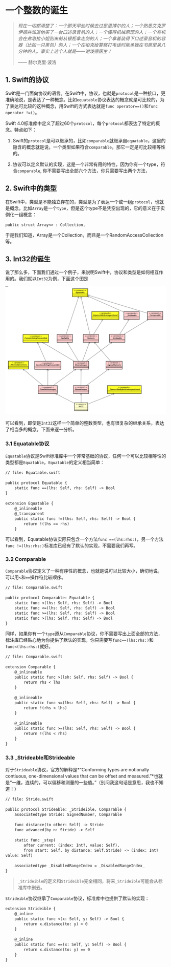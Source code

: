 # 一个整数的诞生

>*现在一切都清楚了：一个那天早些时候去过思里博尔的人；一个熟悉艾克罗伊德并知道他买了一台口述录音机的人；一个懂得机械原理的人；一个有机会在弗洛拉小姐到来前从银柜拿走剑的人；一个拿着装得下口述录音机的容器（比如一只黑包）的人；一个在帕克给警察打电话时能单独在书房里呆几分钟的人。事实上这个人就是——谢泼德医生！*
>
> —— 赫尔克里·波洛 

## 1. Swift的协议

Swift是一门面向协议的语言。在Swift中，协议，也就是`protocol`是一种接口，更准确地说，是表达了一种概念。比如`equatable`协议表达的概念就是可比较的，为了表达可比较的这种概念，用Swift的方式表达就是`func operator==()`和`func operator !=()`。

Swift 4.0标准库中定义了超过60个`protocol`，每个`protocol`都表达了特定的概念。特点如下：

1. Swift的`protocol`是可以继承的，比如`comparable`就继承自`equatable`，这里的隐含的概念就是说，一个类型如果符合`comparable`，那它一定是可比较相等性的。

2. 协议可以定义默认的实现，这是一个非常有用的特性，因为你有一个type，符合`comparable`, 你不需要写出全部六个方法，你只需要写出两个方法，

## 2. Swift中的类型

在Swift中，类型是不能独立存在的，类型是为了表达一个或一组`protocol`，也就是概念。比如`Array`是一个`type`，但是这个type不是凭空出现的，它的意义在于实例化一组概念：

```
public struct Array<> : Collection, 

```

于是我们知道，Array是一个Collection，而且是一个RandomAccessCollection等。

## 3. Int32的诞生

说了那么多，下面我们通过一个例子，来说明Swift中，协议和类型是如何相互作用的。我们就以`Int32`为例，下面这个图是

![](/assets/Int32_hierarchy.png)

可以看到，即使是`Int32`这样一个简单的整数类型，也有很复杂的继承关系，表达了相当多的概念。下面来逐一分析。

### 3.1 Equatable协议

`Equatable`协议是Swift标准库中一个非常基础的协议，任何一个可以比较相等性的类型都是`Equatable`，`Equatable`的定义相当简单：

```
// file: Equatable.swift

public protocol Equatable {
    static func ==(lhs: Self, rhs: Self) -> Bool
}

extension Equatable {
    @_inlineable
    @_transparent
    public static func !=(lhs: Self, rhs: Self) -> Bool {
        return !(lhs == rhs)
    }
```

可以看到，Equatable协议实际只包含一个方法`func ==(lhs:rhs:)`，另一个方法`func !=(lhs:rhs:)`标准库已经有了默认的实现，不需要我们再写。

### 3.2 Comparable

`Comparable`协议定义了一种有序性的概念，也就是说可以比较大小，确切地说，可以用`<`和`==`操作符比较顺序。

```
// file: Comparable.swift

public protocol Comparable: Equatable {
    static func <(lhs: Self, rhs: Self) -> Bool 
    static func <=(lhs: Self, rhs: Self) -> Bool
    static func >=(lhs: Self, rhs: Self) -> Bool
    static func >(lhs: Self, rhs: Self) -> Bool
}
```

同样，如果你有一个`type`遵从`Comparable`协议，你不需要写出上面全部的方法，标注库已经贴心地为你提供了默认的实现，你只需要写`func==(lhs:rhs:)`和`func<(lhs:rhs:)`就好。

```
// file: Comparable.swift

extension Comparable {
    @_inlineable
    public static func >(lsh: Self, rhs: Self) -> Bool {
        return rhs < lhs
    }
    
    @_inlineable
    public static func <=(lhs: Self, rhs: Self) -> Bool {
        return !(rhs < lhs)
    }
    
    @_inlineable
    public static func >=(lhs: Self, rhs: Self) -> Bool {
        return !(lhs < rhs)
    }
}
```

### 3.3 _Strideable和Strideable

对于`Strideable`协议，官方的解释是*“Conforming types are notionally contiuous, one-dimensional values that can be offset and measured.”*也就是“一维，连续的，可以偏移和测量的一些值。”（别问我这句话是意思，我也不知道！）

```
// file: Stride.swift

public protocol Strideable: _Strideible, Comparable {
    associatedtype Stride: SignedNumber, Comparable
    
    func distance(to other: Self) -> Stride
    func advanced(by n: Stride) -> Self
    
    static func _step(
        after current: (index: Int?, value: Self),
        from start: Self, by distance: Self.Stride) -> (index: Int? value: Self)

    associatedtype _DisabledRangeIndex = _DisabledRangeIndex_
}

```

> `_Strideible`的定义和`Strideible`完全相同，将来`_Strideible`可能会从标准库中删去。

`Strideible`协议继承了`Comparable`协议，标准库中也提供了默认的实现：

```
extension Strideible {
    @_inline
    public static func <(x: Self, y: Self) -> Bool {
        return x.distance(to: y) > 0
    }
    
    @_inline
    public static func ==(x: Self, y: Self) -> Bool {
        return x.distance(to: y) == 0
    }
}
```



